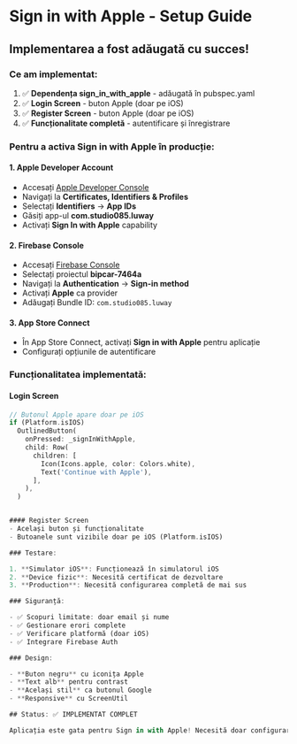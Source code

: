 # Sign in with Apple - Setup Guide

## Implementarea a fost adăugată cu succes! 

### Ce am implementat:

1. ✅ **Dependența sign_in_with_apple** - adăugată în pubspec.yaml
2. ✅ **Login Screen** - buton Apple (doar pe iOS)
3. ✅ **Register Screen** - buton Apple (doar pe iOS)
4. ✅ **Funcționalitate completă** - autentificare și înregistrare

### Pentru a activa Sign in with Apple în producție:

#### 1. Apple Developer Account
- Accesați [Apple Developer Console](https://developer.apple.com/account/)
- Navigați la **Certificates, Identifiers & Profiles**
- Selectați **Identifiers** → **App IDs**
- Găsiți app-ul **com.studio085.luway**
- Activați **Sign In with Apple** capability

#### 2. Firebase Console
- Accesați [Firebase Console](https://console.firebase.google.com/)
- Selectați proiectul **bipcar-7464a**
- Navigați la **Authentication** → **Sign-in method**
- Activați **Apple** ca provider
- Adăugați Bundle ID: `com.studio085.luway`

#### 3. App Store Connect
- În App Store Connect, activați **Sign in with Apple** pentru aplicație
- Configurați opțiunile de autentificare

### Funcționalitatea implementată:

#### Login Screen
```dart
// Butonul Apple apare doar pe iOS
if (Platform.isIOS)
  OutlinedButton(
    onPressed: _signInWithApple,
    child: Row(
      children: [
        Icon(Icons.apple, color: Colors.white),
        Text('Continue with Apple'),
      ],
    ),
  )


#### Register Screen
- Același buton și funcționalitate
- Butoanele sunt vizibile doar pe iOS (Platform.isIOS)

### Testare:

1. **Simulator iOS**: Funcționează în simulatorul iOS
2. **Device fizic**: Necesită certificat de dezvoltare
3. **Production**: Necesită configurarea completă de mai sus

### Siguranță:

- ✅ Scopuri limitate: doar email și nume
- ✅ Gestionare erori complete
- ✅ Verificare platformă (doar iOS)
- ✅ Integrare Firebase Auth

### Design:

- **Buton negru** cu iconița Apple
- **Text alb** pentru contrast
- **Același stil** ca butonul Google
- **Responsive** cu ScreenUtil

## Status: ✅ IMPLEMENTAT COMPLET

Aplicația este gata pentru Sign in with Apple! Necesită doar configurarea în Apple Developer Console și Firebase pentru producție.